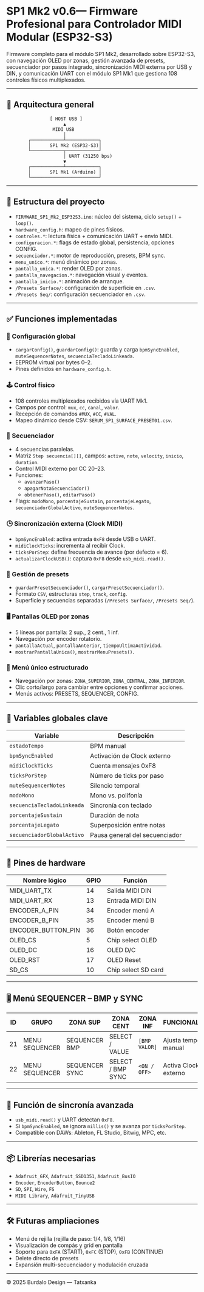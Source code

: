 
# SP1 Mk2 v0.6— Firmware Profesional para Controlador MIDI Modular (ESP32-S3)

Firmware completo para el módulo SP1 Mk2, desarrollado sobre ESP32-S3, con navegación OLED por zonas, gestión avanzada de presets, secuenciador por pasos integrado, sincronización MIDI externa por USB y DIN, y comunicación UART con el módulo SP1 Mk1 que gestiona 108 controles físicos multiplexados.

---

## 🧠 Arquitectura general

```
                [ HOST USB ]
                     ▲
                 MIDI USB
                     │
        ┌────────────┴────────────┐
        │       SP1 Mk2 (ESP32-S3)│
        └────────────┬────────────┘
                     │ UART (31250 bps)
                     ▼
        ┌────────────┴────────────┐
        │       SP1 Mk1 (Arduino) │
        └─────────────────────────┘
```

---

## 📁 Estructura del proyecto

- `FIRMWARE_SP1_Mk2_ESP32S3.ino`: núcleo del sistema, ciclo `setup()` + `loop()`.
- `hardware_config.h`: mapeo de pines físicos.
- `controles.*`: lectura física + comunicación UART + envío MIDI.
- `configuracion.*`: flags de estado global, persistencia, opciones CONFIG.
- `secuenciador.*`: motor de reproducción, presets, BPM sync.
- `menu_unico.*`: menú dinámico por zonas.
- `pantalla_unica.*`: render OLED por zonas.
- `pantalla_navegacion.*`: navegación visual y eventos.
- `pantalla_inicio.*`: animación de arranque.
- `/Presets Surface/`: configuración de superficie en `.csv`.
- `/Presets Seq/`: configuración secuenciador en `.csv`.

---

## ✅ Funciones implementadas

### 🔧 Configuración global

- `cargarConfig()`, `guardarConfig()`: guarda y carga `bpmSyncEnabled`, `muteSequencerNotes`, `secuenciaTecladoLinkeada`.
- EEPROM virtual por bytes 0–2.
- Pines definidos en `hardware_config.h`.

### 🕹️ Control físico

- 108 controles multiplexados recibidos vía UART Mk1.
- Campos por control: `mux`, `cc`, `canal`, `valor`.
- Recepción de comandos `#MUX`, `#CC`, `#VAL`.
- Mapeo dinámico desde CSV: `SERUM_SP1_SURFACE_PRESET01.csv`.

### 🧠 Secuenciador

- 4 secuencias paralelas.
- Matriz `Step secuencia[][]`, campos: `active`, `note`, `velocity`, `inicio`, `duration`.
- Control MIDI externo por CC 20–23.
- Funciones:
  - `avanzarPaso()`
  - `apagarNotaSecuenciador()`
  - `obtenerPaso()`, `editarPaso()`
- Flags: `modoMono`, `porcentajeSustain`, `porcentajeLegato`, `secuenciadorGlobalActivo`, `muteSequencerNotes`.

### 🕒 Sincronización externa (Clock MIDI)

- `bpmSyncEnabled`: activa entrada `0xF8` desde USB o UART.
- `midiClockTicks`: incrementa al recibir Clock.
- `ticksPorStep`: define frecuencia de avance (por defecto = 6).
- `actualizarClockUSB()`: captura `0xF8` desde `usb_midi.read()`.

### 💾 Gestión de presets

- `guardarPresetSecuenciador()`, `cargarPresetSecuenciador()`.
- Formato `CSV`, estructuras `step`, `track`, `config`.
- Superficie y secuencias separadas (`/Presets Surface/`, `/Presets Seq/`).

### 🖥️ Pantallas OLED por zonas

- 5 líneas por pantalla: 2 sup., 2 cent., 1 inf.
- Navegación por encoder rotatorio.
- `pantallaActual`, `pantallaAnterior`, `tiempoUltimaActividad`.
- `mostrarPantallaUnica()`, `mostrarMenuPresets()`.

### 🧭 Menú único estructurado

- Navegación por zonas: `ZONA_SUPERIOR`, `ZONA_CENTRAL`, `ZONA_INFERIOR`.
- Clic corto/largo para cambiar entre opciones y confirmar acciones.
- Menús activos: PRESETS, SEQUENCER, CONFIG.

---

## 📌 Variables globales clave

| Variable                   | Descripción |
|----------------------------|-------------|
| `estadoTempo`             | BPM manual |
| `bpmSyncEnabled`          | Activación de Clock externo |
| `midiClockTicks`          | Cuenta mensajes 0xF8 |
| `ticksPorStep`            | Número de ticks por paso |
| `muteSequencerNotes`      | Silencio temporal |
| `modoMono`                | Mono vs. polifonía |
| `secuenciaTecladoLinkeada`| Sincronía con teclado |
| `porcentajeSustain`       | Duración de nota |
| `porcentajeLegato`        | Superposición entre notas |
| `secuenciadorGlobalActivo`| Pausa general del secuenciador |

---

## 🔌 Pines de hardware

| Nombre lógico      | GPIO | Función                  |
|--------------------|------|--------------------------|
| MIDI_UART_TX       | 14   | Salida MIDI DIN          |
| MIDI_UART_RX       | 13   | Entrada MIDI DIN         |
| ENCODER_A_PIN      | 34   | Encoder menú A           |
| ENCODER_B_PIN      | 35   | Encoder menú B           |
| ENCODER_BUTTON_PIN | 36   | Botón encoder            |
| OLED_CS            | 5    | Chip select OLED         |
| OLED_DC            | 16   | OLED D/C                 |
| OLED_RST           | 17   | OLED Reset               |
| SD_CS              | 10   | Chip select SD card      |

---

## 🎚️ Menú SEQUENCER – BMP y SYNC

| ID  | GRUPO         | ZONA SUP | ZONA CENT         | ZONA INF       | FUNCIONALIDAD                          |
|-----|---------------|----------|--------------------|----------------|----------------------------------------|
| 21  | MENU SEQUENCER| SEQUENCER BMP | SELECT / VALUE   | `[BMP VALOR]` | Ajusta tempo manual                   |
| 22  | MENU SEQUENCER| SEQUENCER SYNC| SELECT / BMP SYNC| `<ON / OFF>`  | Activa Clock MIDI externo              |

---

## 🔁 Función de sincronía avanzada

- `usb_midi.read()` y UART detectan `0xF8`.
- Si `bpmSyncEnabled`, se ignora `millis()` y se avanza por `ticksPorStep`.
- Compatible con DAWs: Ableton, FL Studio, Bitwig, MPC, etc.

---

## 📦 Librerías necesarias

- `Adafruit_GFX`, `Adafruit_SSD1351`, `Adafruit_BusIO`
- `Encoder`, `EncoderButton`, `Bounce2`
- `SD`, `SPI`, `Wire`, `FS`
- `MIDI Library`, `Adafruit_TinyUSB`

---

## 🛠️ Futuras ampliaciones

- Menú de rejilla (rejilla de paso: 1/4, 1/8, 1/16)
- Visualización de compás y grid en pantalla
- Soporte para `0xFA` (START), `0xFC` (STOP), `0xFB` (CONTINUE)
- Delete directo de presets
- Expansión multi-secuenciador y modulación cruzada

---

© 2025 Burdalo Design — Tatxanka
